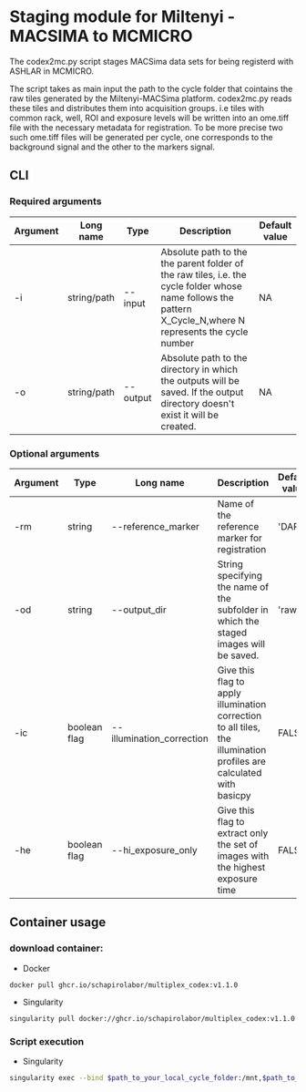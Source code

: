 # Staging module for Miltenyi - MACSIMA to MCMICRO

The codex2mc.py script stages MACSima data sets for being registerd with ASHLAR in MCMICRO.

The script takes as main input the path to the cycle folder that cointains the raw tiles generated by the Miltenyi-MACSima platform.  codex2mc.py reads these tiles and distributes them into acquisition groups. i.e tiles with common rack, well, ROI and exposure levels will be written into an ome.tiff file with the necessary metadata for registration.  To be more precise two such ome.tiff files will be generated per cycle, one corresponds to the background signal and the other to the markers signal.
 
## CLI
### Required arguments
| Argument|Long name|Type|Description|Default value|
|---------|---------|----|-----------|-------------|
| -i | string/path | --input | Absolute path to the the parent folder of the raw tiles, i.e. the cycle folder whose name follows the pattern X_Cycle_N,where N represents the cycle number | NA |
| -o | string/path | --output | Absolute path to the directory in which the outputs will be saved. If the output directory doesn't exist it will be created. | NA | 

### Optional arguments
| Argument|Type|Long name| Description | Default value |
|---------|----|---------|-------------|---------------|
|-rm|string | --reference_marker | Name of the reference marker for registration|'DAPI'|
|-od|string | --output_dir | String specifying the name of the subfolder in which the staged images will be saved.|'raw'|
|-ic|boolean flag | --illumination_correction |Give this flag to apply illumination correction to all tiles, the illumination profiles are calculated with basicpy | FALSE |
|-he|boolean flag | --hi_exposure_only |Give this flag to extract only the set of images with the highest exposure time|FALSE|

## Container usage
### download container:
- Docker
```
docker pull ghcr.io/schapirolabor/multiplex_codex:v1.1.0
```
- Singularity
```
singularity pull docker://ghcr.io/schapirolabor/multiplex_codex:v1.1.0
```
### Script execution

- Singularity
``` bash
singularity exec --bind $path_to_your_local_cycle_folder:/mnt,$path_to_your_local_output_folder:/media --no-home $path_to_container python staging/codex2mc/codex2mc.py -i /mnt/$path_to_your_local_cycle_folder -o /media/$path_to_your_local_output_folder
```

